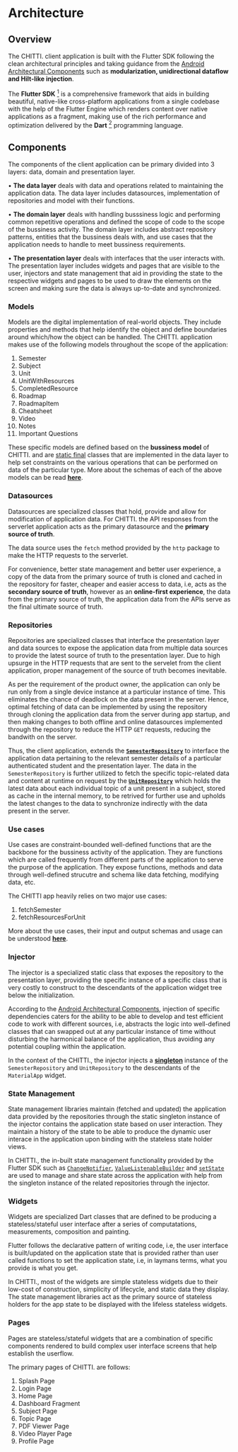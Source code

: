 # Architecture

## Overview

The CHITTI. client application is built with the Flutter SDK following the clean architectural principles and taking guidance from the [Android Architectural Components](https://developer.android.com/topic/architecture) such as **modularization, unidirectional dataflow and Hilt-like injection**.

The **Flutter SDK** [<sup>1</sup>](#references-1) is a comprehensive framework that aids in building beautiful, native-like cross-platform applications from a single codebase with the help of the Flutter Engine which renders content over native applications as a fragment, making use of the rich performance and optimization delivered by the **Dart** [<sup>2</sup>](#references-2) programming language.

## Components

The components of the client application can be primary divided into 3 layers: data, domain and presentation layer.

• **The data layer** deals with data and operations related to maintaining the application data. The data layer includes datasources, implementation of repositories and model with their functions.

• **The domain layer** deals with handling busssiness logic and performing common repetitive operations and defined the scope of code to the scope of the bussiness activity. The domain layer includes abstract repository patterns, entities that the bussiness deals with, and use cases that the application needs to handle to meet bussiness requirements.

• **The presentation layer** deals with interfaces that the user interacts with. The presentation layer includes widgets and pages that are visible to the user, injectors and state management that aid in providing the state to the respective widgets and pages to be used to draw the elements on the screen and making sure the data is always up-to-date and synchronized.

### Models

Models are the digital implementation of real-world objects. They include properties and methods that help identify the object and define boundaries around which/how the object can be handled. The CHITTI. application makes use of the following models throughout the scope of the application:

1. Semester
2. Subject
3. Unit
4. UnitWithResources
5. CompletedResource
6. Roadmap
7. RoadmapItem
8. Cheatsheet
9. Video
10. Notes
11. Important Questions

These specific models are defined based on the **bussiness model** of CHITTI. and are [static final](https://www.geeksforgeeks.org/final-static-variable-java/) classes that are implemented in the data layer to help set constraints on the various operations that can be performed on data of the particular type. More about the schemas of each of the above models can be read [**here**](models).

<!-- 1. [**`Semester`**](https://github.com/TheAnanta/chitti-app/blob/main/lib/data/semester.dart): The **`Semester`** data class is used to hold student specific data such as subjects, visited resources, etc.  -->

### Datasources

Datasources are specialized classes that hold, provide and allow for modification of application data. For CHITTI. the API responses from the serverlet application acts as the primary datasource and the **primary source of truth**.

The data source uses the `fetch` method provided by the `http` package to make the HTTP requests to the serverlet.

For convenience, better state management and better user experience, a copy of the data from the primary source of truth is cloned and cached in the repository for faster, cheaper and easier access to data, i.e, acts as the **secondary source of truth**, however as an **online-first experience**, the data from the primary source of truth, the application data from the APIs serve as the final ultimate source of truth.

### Repositories

Repositories are specialized classes that interface the presentation layer and data sources to expose the application data from multiple data sources to provide the latest source of truth to the presentation layer.
Due to high upsurge in the HTTP requests that are sent to the servelet from the client application, proper management of the source of truth becomes inevitable.

As per the requirement of the product owner, the application can only be run only from a single device instance at a particular instance of time. This eliminates the chance of deadlock on the data present in the server. Hence, optimal fetching of data can be implemented by using the repository through cloning the application data from the server during app startup, and then making changes to both offline and online datasources implemented through the repository to reduce the HTTP `GET` requests, reducing the bandwith on the server.

Thus, the client application, extends the [**`SemesterRepository`**](https://github.com/TheAnanta/chitti-app/blob/main/lib/data/semester_repository.dart) to interface the application data pertaining to the relevant semester details of a particular authenticated student and the presentation layer. The data in the `SemesterRepository` is further utilized to fetch the specific topic-related data and content at runtime on request by the [**`UnitRepository`**](https://github.com/TheAnanta/chitti-app/blob/main/lib/data/unit_repository.dart) which holds the latest data about each individual topic of a unit present in a subject, stored as cache in the internal memory, to be retrived for further use and upholds the latest changes to the data to synchronize indirectly with the data present in the server.

### Use cases

Use cases are constraint-bounded well-defined functions that are the backbone for the bussiness activity of the application. They are functions which are called frequently from different parts of the application to serve the purpose of the application. They expose functions, methods and data through well-defined strucutre and schema like data fetching, modifying data, etc.

The CHITTI app heavily relies on two major use cases:

1. fetchSemester
2. fetchResourcesForUnit

More about the use cases, their input and output schemas and usage can be understood [**here**](usecases).

### Injector

The injector is a specialized static class that exposes the repository to the presentation layer, providing the specific instance of a specific class that is very costly to construct to the descendants of the application widget tree below the initialization.

According to the [Android Architectural Components](https://developer.android.com/topic/architecture), injection of specific dependencies caters for the ability to be able to develop and test efficient code to work with different sources, i.e, abstracts the logic into well-defined classes that can swapped out at any particular instance of time without disturbing the harmonical balance of the application, thus avoiding any potential coupling within the application.

In the context of the CHITTI., the injector injects a [**singleton**](https://en.wikipedia.org/wiki/Singleton_pattern) instance of the `SemesterRepository` and `UnitRepository` to the descendants of the `MaterialApp` widget.

### State Management

State management libraries maintain (fetched and updated) the application data provided by the repositories through the static singleton instance of the injector contains the application state based on user interaction. They maintain a history of the state to be able to produce the dynamic user interace in the application upon binding with the stateless state holder views.

In CHITTI., the in-built state management functionality provided by the Flutter SDK such as [`ChangeNotifier`](https://api.flutter.dev/flutter/foundation/ChangeNotifier-class.html), [`ValueListenableBuilder`](https://api.flutter.dev/flutter/widgets/ValueListenableBuilder-class.html) and [`setState`](https://api.flutter.dev/flutter/widgets/State/setState.html) are used to manage and share state across the application with help from the singleton instance of the related repositories through the injector.

### Widgets

Widgets are specialized Dart classes that are defined to be producing a stateless/stateful user interface after a series of computatations, measurements, composition and painting.

Flutter follows the declarative pattern of writing code, i.e, the user interface is built/updated on the application state that is provided rather than
user called functions to set the application state, i.e, in laymans terms, what you provide is what you get.

In CHITTI., most of the widgets are simple stateless widgets due to their low-cost of construction, simplicity of lifecycle, and static data they display. The state management libraries act as the primary source of stateless holders for the app state to be displayed with the lifeless stateless widgets.

### Pages

Pages are stateless/stateful widgets that are a combination of specific components rendered to build complex user interface screens that help establish the userflow.

The primary pages of CHITTI. are follows:

1. Splash Page
2. Login Page
3. Home Page
4. Dashboard Fragment
5. Subject Page
6. Topic Page
7. PDF Viewer Page
8. Video Player Page
9. Profile Page
